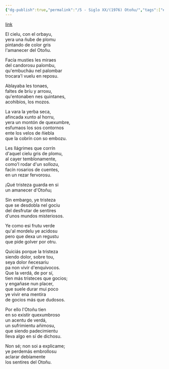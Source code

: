 ```yaml
---
{"dg-publish":true,"permalink":"/5 - Siglo XX/(1976) Otoñu/","tags":["#Siglo20","a1976","central","Bernardo_Guardado","escrito","Avilés","poema"]}
---
```


[link](https://recuerdodeunpoeta.blogspot.com/2008/04/otou.html)

El cielu, con el orbayu,  
yera una ñube de plomu  
pintando de color gris  
l'amanecer del Otoñu.  
  
Facía musties les miraes  
del candorosu palombu,  
qu'embucháu nel palombar  
trocara'l vuelu en reposu.  
  
Ablayaba les tonaes,  
faltes de bríu y arroxu,  
qu'entonaben nes quintanes,  
acohibíos, los mozos.  
  
La vara la yerba seca,  
afincada xunto al horru,  
yera un montón de quexumbre,  
esfumaos los sos contornos  
ente los velos de ñiebla  
que la cobrín con so embozu.  
  
Les llágrimes que corrín  
d'aquel cielu gris de plomu,  
al cayer temblonamente,  
como'l rodar d'un sollozu,  
facín rosarios de cuentes,  
en un rezar fervorosu.  
  
¡Qué tristeza guarda en si  
un amanecer d'Otoñu¡  
  
Sin embargo, ye tristeza  
que se desdobla nel gociu  
del desfrutar de sentires  
d'unos mundos misteriosos.  
  
Ye como esi frutu verde  
qu'al mordelu ye acidosu  
pero que dexa un regustu  
que pide golver por otru.  
  
Quiciás porque la tristeza  
siendo dolor, sobre tou,  
seya dolor ñecesariu  
pa non vivir d'enquivocos.  
Que la verdá, de por sí,  
tien más tristeces que gocios;  
y engañase nun placer,  
que suele durar mui poco  
ye vivir ena mentira  
de gocios más que dudosos.  
  
Por ello l'Otoñu tien  
en so existir quexumbroso  
un acentu de verdá,  
un sufrimientu añimosu,  
que siendo padecimientu  
lleva algo en sí de dichosu.  
  
Non sé; non soi a explicame;  
ye perdemás embrollosu  
aclarar debíamente  
los sentires del Otoñu.